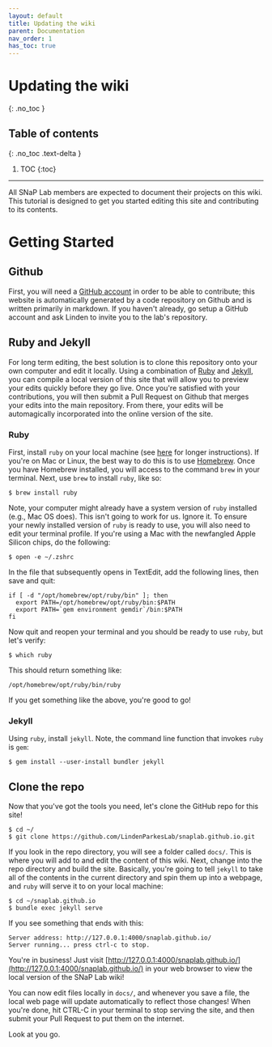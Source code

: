 ```yaml
---
layout: default
title: Updating the wiki
parent: Documentation
nav_order: 1
has_toc: true
---
```


# Updating the wiki
{: .no_toc }

## Table of contents
{: .no_toc .text-delta }

1. TOC
{:toc}

---
All SNaP Lab members are expected to document their projects on this wiki. This tutorial is designed to get you started editing this site and contributing to its contents.

# Getting Started

## Github

First, you will need a [GitHub account](https://github.com) in order to be able to contribute; this website is automatically generated by a code repository on Github and is written primarily in markdown. If you haven't already, go setup a GitHub account and ask Linden to invite you to the lab's repository.

## Ruby and Jekyll

For long term editing, the best solution is to clone this repository onto your own computer and edit it locally. Using a combination of [Ruby](https://www.ruby-lang.org/en/) and [Jekyll](https://jekyllrb.com/), you can compile a local version of this site that will allow you to preview your edits quickly before they go live. Once you're satisfied with your contributions, you will then submit a Pull Request on Github that merges your edits into the main repository. From there, your edits will be automagically incorporated into the online version of the site.

### Ruby

First, install `ruby` on your local machine (see [here](https://mac.install.guide/ruby/13) for longer instructions). If you're on Mac or Linux, the best way to do this is to use [Homebrew](https://brew.sh/). Once you have Homebrew installed, you will access to the command `brew` in your terminal. Next, use `brew` to install `ruby`, like so:

```shell
$ brew install ruby
```

Note, your computer might already have a system version of `ruby` installed (e.g., Mac OS does). This isn't going to work for us. Ignore it. To ensure your newly installed version of `ruby` is ready to use, you will also need to edit your terminal profile. If you're using a Mac with the newfangled Apple Silicon chips, do the following:

```shell
$ open -e ~/.zshrc
```

In the file that subsequently opens in TextEdit, add the following lines, then save and quit:

```
if [ -d "/opt/homebrew/opt/ruby/bin" ]; then
  export PATH=/opt/homebrew/opt/ruby/bin:$PATH
  export PATH=`gem environment gemdir`/bin:$PATH
fi
```

Now quit and reopen your terminal and you should be ready to use `ruby`, but let's verify:

```shell
$ which ruby
```

This should return something like:

```
/opt/homebrew/opt/ruby/bin/ruby
```

If you get something like the above, you're good to go!

### Jekyll

Using `ruby`, install `jekyll`. Note, the command line function that invokes `ruby` is `gem`:

```shell
$ gem install --user-install bundler jekyll
```

## Clone the repo

Now that you've got the tools you need, let's clone the GitHub repo for this site!

```shell
$ cd ~/
$ git clone https://github.com/LindenParkesLab/snaplab.github.io.git
```

If you look in the repo directory, you will see a folder called `docs/`. This is where you will add to and edit the content of this wiki. Next, change into the repo directory and build the site. Basically, you're going to tell `jekyll` to take all of the contents in the current directory and spin them up into a webpage, and `ruby` will serve it to on your local machine:

```shell
$ cd ~/snaplab.github.io
$ bundle exec jekyll serve
```

If you see something that ends with this:

```
Server address: http://127.0.0.1:4000/snaplab.github.io/
Server running... press ctrl-c to stop.
```

You're in business! Just visit [http://127.0.0.1:4000/snaplab.github.io/](http://127.0.0.1:4000/snaplab.github.io/) in your web browser to view the local version of the SNaP Lab wiki!

You can now edit files locally in `docs/`, and whenever you save a file, the local web page will update automatically to reflect those changes!
When you're done, hit CTRL-C in your terminal to stop serving the site, and then submit your Pull Request to put them on the internet.

Look at you go.
